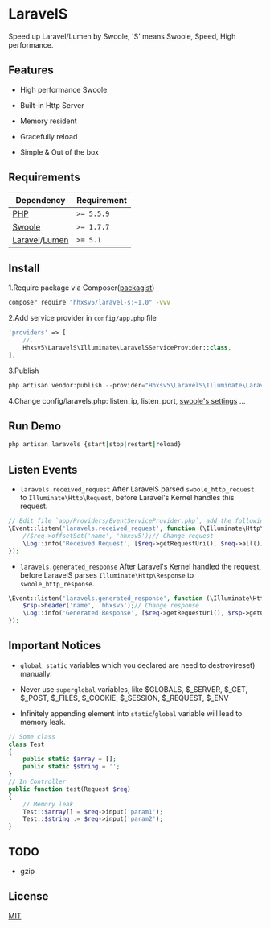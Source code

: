 # LaravelS
Speed up Laravel/Lumen by Swoole, 'S' means Swoole, Speed, High performance.

## Features

- High performance Swoole

- Built-in Http Server

- Memory resident

- Gracefully reload

- Simple & Out of the box

## Requirements

| Dependency | Requirement |
| -------- | -------- |
| [PHP](https://secure.php.net/manual/en/install.php) | `>= 5.5.9` |
| [Swoole](https://www.swoole.com/) | `>= 1.7.7` |
| [Laravel](https://laravel.com/)/[Lumen](https://lumen.laravel.com/) | `>= 5.1` |

## Install

1.Require package via Composer([packagist](https://packagist.org/packages/hhxsv5/laravel-s))
```Bash
composer require "hhxsv5/laravel-s:~1.0" -vvv
```

2.Add service provider in `config/app.php` file
```PHP
'providers' => [
    //...
    Hhxsv5\LaravelS\Illuminate\LaravelSServiceProvider::class,
],
```

3.Publish
```PHP
php artisan vendor:publish --provider="Hhxsv5\LaravelS\Illuminate\LaravelSServiceProvider"
```

4.Change config/laravels.php: listen_ip, listen_port, [swoole's settings](https://wiki.swoole.com/wiki/page/274.html) ...

## Run Demo

```Bash
php artisan laravels {start|stop|restart|reload}
```

## Listen Events

- `laravels.received_request` After LaravelS parsed `swoole_http_request` to `Illuminate\Http\Request`, before Laravel's Kernel handles this request.

```PHP
// Edit file `app/Providers/EventServiceProvider.php`, add the following code into method `boot`
\Event::listen('laravels.received_request', function (\Illuminate\Http\Request $req) {
    //$req->offsetSet('name', 'hhxsv5');// Change request
    \Log::info('Received Request', [$req->getRequestUri(), $req->all()]);
});
```

- `laravels.generated_response` After Laravel's Kernel handled the request, before LaravelS parses `Illuminate\Http\Response` to `swoole_http_response`.

```PHP
\Event::listen('laravels.generated_response', function (\Illuminate\Http\Request $req, \Illuminate\Http\Response $rsp) {
    $rsp->header('name', 'hhxsv5');// Change response
    \Log::info('Generated Response', [$req->getRequestUri(), $rsp->getContent()]);
});
```

## Important Notices

- `global`, `static` variables which you declared are need to destroy(reset) manually.

- Never use `superglobal` variables, like $GLOBALS, $_SERVER, $_GET, $_POST, $_FILES, $_COOKIE, $_SESSION, $_REQUEST, $_ENV

- Infinitely appending element into `static`/`global` variable will lead to memory leak.
```PHP
// Some class
class Test
{
    public static $array = [];
    public static $string = '';
}
// In Controller
public function test(Request $req)
{
    // Memory leak
    Test::$array[] = $req->input('param1');
    Test::$string .= $req->input('param2');
}
```

## TODO

- gzip

## License

[MIT](https://github.com/hhxsv5/laravel-s/blob/master/LICENSE)
